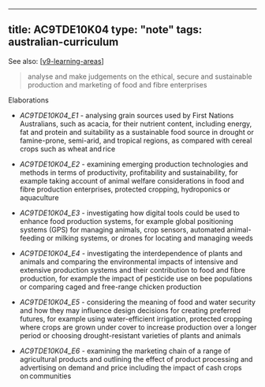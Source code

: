 
---
title: AC9TDE10K04
type: "note"
tags: australian-curriculum
---

See also: [[v9-learning-areas]]


> analyse and make judgements on the ethical, secure and sustainable production and marketing of food and fibre enterprises

Elaborations


- _AC9TDE10K04_E1_ - analysing grain sources used by First Nations Australians, such as acacia, for their nutrient content, including energy, fat and protein and suitability as a sustainable food source in drought or famine-prone, semi-arid, and tropical regions, as compared with cereal crops such as wheat and rice

- _AC9TDE10K04_E2_ - examining emerging production technologies and methods in terms of productivity, profitability and sustainability, for example taking account of animal welfare considerations in food and fibre production enterprises, protected cropping, hydroponics or aquaculture

- _AC9TDE10K04_E3_ - investigating how digital tools could be used to enhance food production systems, for example global positioning systems (GPS) for managing animals, crop sensors, automated animal-feeding or milking systems, or drones for locating and managing weeds

- _AC9TDE10K04_E4_ - investigating the interdependence of plants and animals and comparing the environmental impacts of intensive and extensive production systems and their contribution to food and fibre production, for example the impact of pesticide use on bee populations or comparing caged and free-range chicken production

- _AC9TDE10K04_E5_ - considering the meaning of food and water security and how they may influence design decisions for creating preferred futures, for example using water-efficient irrigation, protected cropping where crops are grown under cover to increase production over a longer period or choosing drought-resistant varieties of plants and animals

- _AC9TDE10K04_E6_ - examining the marketing chain of a range of agricultural products and outlining the effect of product processing and advertising on demand and price including the impact of cash crops on communities

[//begin]: # "Autogenerated link references for markdown compatibility"
[v9-learning-areas]: ../v9-learning-areas "v9-learning-areas"
[//end]: # "Autogenerated link references"
